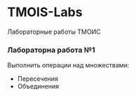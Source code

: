 # TMOIS-Labs
Лабораторные работы ТМОИС

### Лабораторна работа №1
Выполнить операции над множествами:
* Пересечения
* Объединения
